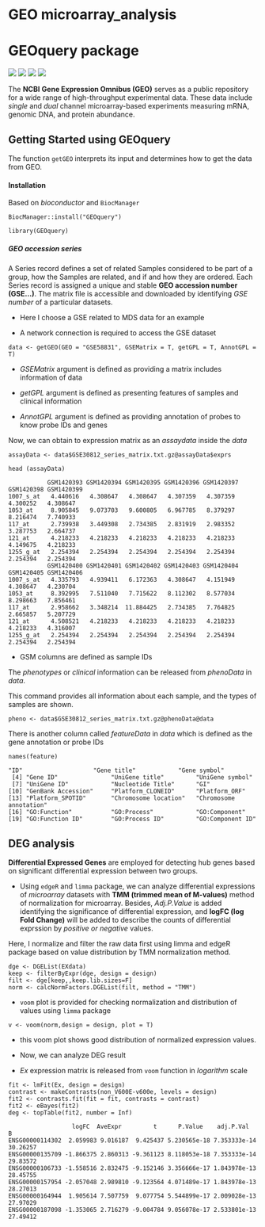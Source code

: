 # GEO microarray_analysis

# **GEOquery package**

![](https://img.shields.io/badge/version-2.27.0-green?style=plastic)
![](https://img.shields.io/badge/source-GEO-%23007fff?style=plastic)
![](https://img.shields.io/badge/platform-all-red?style=plastic)
![](https://img.shields.io/badge/data%20availability-NCBI-aqua?style=plastic)

The **NCBI** **Gene Expression Omnibus (GEO)** serves as a public repository for a wide range of high-throughput experimental data. These data include *single* and *dual* channel microarray-based experiments measuring mRNA, genomic DNA, and protein abundance. 

[](https://bioconductor.org/packages/release/bioc/vignettes/GEOquery/inst/doc/GEOquery.html)

## Getting Started using GEOquery 

The function `getGEO` interprets its input and determines how to get the data from GEO.

#### Installation

Based on *bioconductor* and `BiocManager`

```{r}
BiocManager::install("GEOquery")
```

```{r}
library(GEOquery)
```

##### GEO accession series

A Series record defines a set of related Samples considered to be part of a group, how the Samples are related, and if and how they are ordered. Each Series record is assigned a unique and stable **GEO accession number (GSE...)**. The matrix file is accessible and downloaded by identifying *GSE number* of a particular datasets. 

* Here I choose a GSE related to MDS data for an example

+ A network connection is required to access the GSE dataset

```{r}
data <- getGEO(GEO = "GSE58831", GSEMatrix = T, getGPL = T, AnnotGPL = T)
```

* *GSEMatrix* argument is defined as providing a matrix includes information of data

* *getGPL* argument is defined as presenting features of samples and clinical information

* *AnnotGPL* argument is defined as providing annotation of probes to know probe IDs and genes


Now, we can obtain to expression matrix as an *assaydata* inside the *data* 

```{r}
assayData <- data$GSE30812_series_matrix.txt.gz@assayData$exprs
```

```{r}
head (assayData)
```

```
           GSM1420393 GSM1420394 GSM1420395 GSM1420396 GSM1420397 GSM1420398 GSM1420399
1007_s_at   4.440616   4.308647   4.308647   4.307359   4.307359   4.300252   4.308647
1053_at     8.905845   9.073703   9.600805   6.967785   8.379297   8.216474   7.740933
117_at      2.739938   3.449308   2.734385   2.831919   2.983352   3.287753   2.664737
121_at      4.218233   4.218233   4.218233   4.218233   4.218233   4.149675   4.218233
1255_g_at   2.254394   2.254394   2.254394   2.254394   2.254394   2.254394   2.254394
           GSM1420400 GSM1420401 GSM1420402 GSM1420403 GSM1420404 GSM1420405 GSM1420406
1007_s_at   4.335793   4.939411   6.172363   4.308647   4.151949   4.308647   4.230704
1053_at     8.392995   7.511040   7.715622   8.112302   8.577034   8.298663   7.856461
117_at      2.958662   3.348214  11.884425   2.734385   7.764825   2.665857   5.207729
121_at      4.508521   4.218233   4.218233   4.218233   4.218233   4.218233   4.316007
1255_g_at   2.254394   2.254394   2.254394   2.254394   2.254394   2.254394   2.254394
```

* GSM columns are defined as sample IDs

The *phenotypes* or *clinical* information can be released from *phenoData* in *data*.

This command provides all information about each sample, and the types of samples are shown.

```{r}
pheno <- data$GSE30812_series_matrix.txt.gz@phenoData@data
```

There is another column called *featureData* in *data* which is defined as the gene annotation or probe IDs

```{r}
names(feature)
```

```
"ID"                    "Gene title"            "Gene symbol"          
 [4] "Gene ID"               "UniGene title"         "UniGene symbol"       
 [7] "UniGene ID"            "Nucleotide Title"      "GI"                   
[10] "GenBank Accession"     "Platform_CLONEID"      "Platform_ORF"         
[13] "Platform_SPOTID"       "Chromosome location"   "Chromosome annotation"
[16] "GO:Function"           "GO:Process"            "GO:Component"         
[19] "GO:Function ID"        "GO:Process ID"         "GO:Component ID" 
```

## DEG analysis

**Differential Expressed Genes** are employed for detecting hub genes based on significant differential expression between two groups.

* Using `edgeR` and `limma` package, we can analyze differential expressions of *microarray* datasets with **TMM (trimmed mean of M-values)** method of normalization for microarray. Besides, *Adj.P.Value* is added identifying the significance of differential expression, and **logFC (log Fold Change)** will be added to describe the counts of differential exprssion by *positive or negative* values. 

Here, I normalize and filter the raw data first using limma and edgeR package based on value distribution by TMM normalization method.

```{r}
dge <- DGEList(EXdata)
keep <- filterByExpr(dge, design = design)
filt <- dge[keep,,keep.lib.sizes=F]
norm <- calcNormFactors.DGEList(filt, method = "TMM")
```

* `voom` plot is provided for checking normalization and distribution of values using `limma` package

```{r}
v <- voom(norm,design = design, plot = T)
```

* this voom plot shows good distribution of normalized expression values.

* Now, we can analyze DEG result

* *Ex* expression matrix is released from `voom` function in *logarithm* scale


```{r}
fit <- lmFit(Ex, design = design)
contrast <- makeContrasts(non_V600E-v600e, levels = design)
fit2 <- contrasts.fit(fit = fit, contrasts = contrast)
fit2 <- eBayes(fit2)
deg <- topTable(fit2, number = Inf)
```

```
                  logFC  AveExpr         t      P.Value    adj.P.Val        B 
ENSG00000114302  2.059983 9.016187  9.425437 5.230565e-18 7.353333e-14 30.26257    
ENSG00000135709 -1.866375 2.860313 -9.361123 8.118053e-18 7.353333e-14 29.83572   
ENSG00000106733 -1.558516 2.832475 -9.152146 3.356666e-17 1.843978e-13 28.45755      
ENSG00000157954 -2.057048 2.989810 -9.123564 4.071489e-17 1.843978e-13 28.27013      
ENSG00000164944  1.905614 7.507759  9.077754 5.544899e-17 2.009028e-13 27.97029      
ENSG00000187098 -1.353065 2.716279 -9.004784 9.056078e-17 2.533801e-13 27.49412
```














